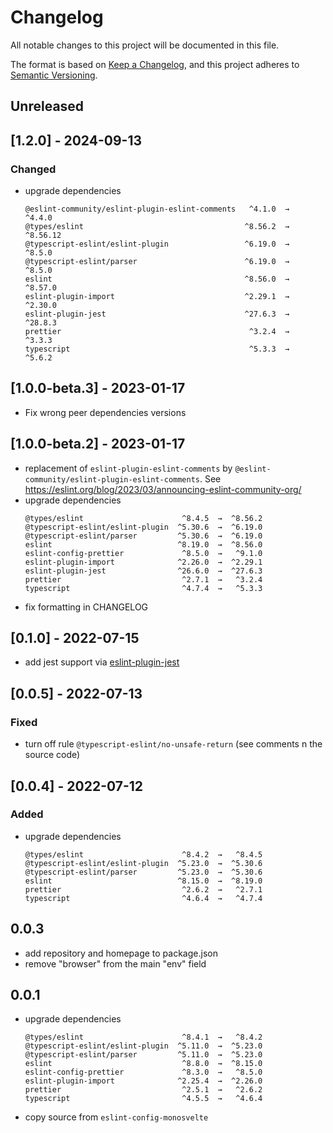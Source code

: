 # Changelog

All notable changes to this project will be documented in this file.

The format is based on [Keep a Changelog](https://keepachangelog.com/en/1.0.0/), and this project
adheres to [Semantic Versioning](https://semver.org/spec/v2.0.0.html).

## Unreleased

## [1.2.0] - 2024-09-13

### Changed

-   upgrade dependencies
    ```
    @eslint-community/eslint-plugin-eslint-comments   ^4.1.0  →   ^4.4.0
    @types/eslint                                    ^8.56.2  →   ^8.56.12
    @typescript-eslint/eslint-plugin                 ^6.19.0  →   ^8.5.0
    @typescript-eslint/parser                        ^6.19.0  →   ^8.5.0
    eslint                                           ^8.56.0  →  ^8.57.0
    eslint-plugin-import                             ^2.29.1  →  ^2.30.0
    eslint-plugin-jest                               ^27.6.3  →  ^28.8.3
    prettier                                          ^3.2.4  →   ^3.3.3
    typescript                                        ^5.3.3  →   ^5.6.2
    ```

## [1.0.0-beta.3] - 2023-01-17

-   Fix wrong peer dependencies versions

## [1.0.0-beta.2] - 2023-01-17

-   replacement of `eslint-plugin-eslint-comments` by
    `@eslint-community/eslint-plugin-eslint-comments`. See
    https://eslint.org/blog/2023/03/announcing-eslint-community-org/
-   upgrade dependencies
    ```
    @types/eslint                      ^8.4.5  →  ^8.56.2
    @typescript-eslint/eslint-plugin  ^5.30.6  →  ^6.19.0
    @typescript-eslint/parser         ^5.30.6  →  ^6.19.0
    eslint                            ^8.19.0  →  ^8.56.0
    eslint-config-prettier             ^8.5.0  →   ^9.1.0
    eslint-plugin-import              ^2.26.0  →  ^2.29.1
    eslint-plugin-jest                ^26.6.0  →  ^27.6.3
    prettier                           ^2.7.1  →   ^3.2.4
    typescript                         ^4.7.4  →   ^5.3.3
    ```
-   fix formatting in CHANGELOG

## [0.1.0] - 2022-07-15

-   add jest support via [eslint-plugin-jest](https://www.npmjs.com/package/eslint-plugin-jest)

## [0.0.5] - 2022-07-13

### Fixed

-   turn off rule `@typescript-eslint/no-unsafe-return` (see comments n the source code)

## [0.0.4] - 2022-07-12

### Added

-   upgrade dependencies
    ```
    @types/eslint                      ^8.4.2  →   ^8.4.5
    @typescript-eslint/eslint-plugin  ^5.23.0  →  ^5.30.6
    @typescript-eslint/parser         ^5.23.0  →  ^5.30.6
    eslint                            ^8.15.0  →  ^8.19.0
    prettier                           ^2.6.2  →   ^2.7.1
    typescript                         ^4.6.4  →   ^4.7.4
    ```

## 0.0.3

-   add repository and homepage to package.json
-   remove "browser" from the main "env" field

## 0.0.1

-   upgrade dependencies
    ```
    @types/eslint                      ^8.4.1  →   ^8.4.2
    @typescript-eslint/eslint-plugin  ^5.11.0  →  ^5.23.0
    @typescript-eslint/parser         ^5.11.0  →  ^5.23.0
    eslint                             ^8.8.0  →  ^8.15.0
    eslint-config-prettier             ^8.3.0  →   ^8.5.0
    eslint-plugin-import              ^2.25.4  →  ^2.26.0
    prettier                           ^2.5.1  →   ^2.6.2
    typescript                         ^4.5.5  →   ^4.6.4
    ```
-   copy source from `eslint-config-monosvelte`
